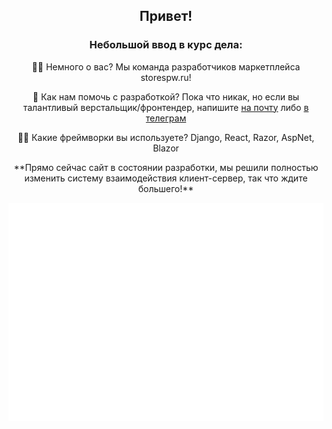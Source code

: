 <h2 align="center"> Привет! </h3> 

<h3 align="center"><b>Небольшой ввод в курс дела:</b></h3>
<p align="center">
🙋‍♀️ Немного о вас? Мы команда разработчиков маркетплейса storespw.ru! 
</p>
<p align="center">
🌈 Как нам помочь с разработкой? Пока что никак, но если вы талантливый верстальщик/фронтендер, напишите <a href="mailto:support@yaflay.ru">на почту</a> либо <a href="https://t.me/spermosek">в телеграм</a>
</p>
<p align="center">
👩‍💻 Какие фреймворки вы используете? Django, React, Razor, AspNet, Blazor
</p>
<p align="center">
**Прямо сейчас сайт в состоянии разработки, мы решили полностью изменить систему взаимодействия клиент-сервер, так что ждите большего!**
</p>
<p align="center"><img src="https://raw.githubusercontent.com/PoopStore-Team/.github/main/github-metrics.svg" align="center"></p>
